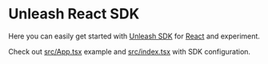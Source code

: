 # Unleash React SDK

Here you can easily get started with [Unleash SDK](https://github.com/Unleash/proxy-client-react) for [React](https://react.dev/) and experiment.

Check out [src/App.tsx](./src/App.tsx) example and [src/index.tsx](./src/index.tsx) with SDK configuration.
